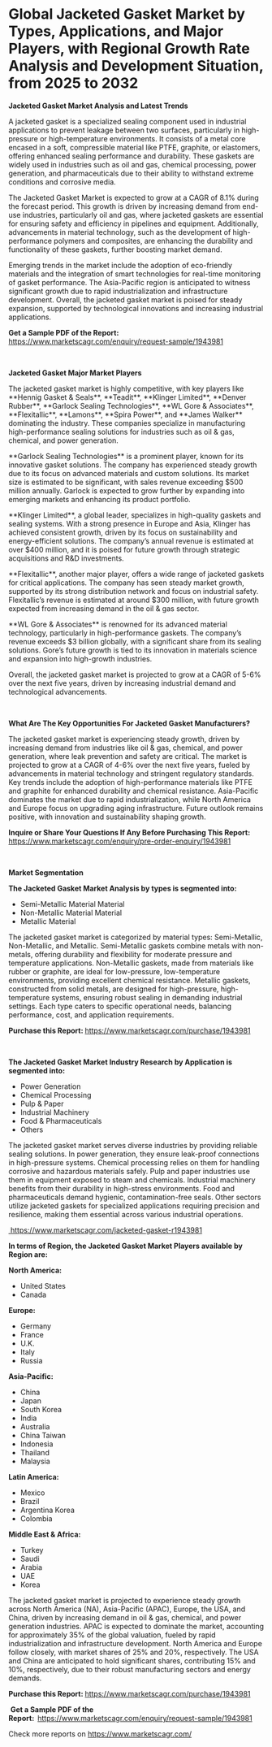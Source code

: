 <p><h1>Global Jacketed Gasket Market by Types, Applications, and Major Players, with Regional Growth Rate Analysis and Development Situation, from 2025 to 2032</h1></p><p><strong>Jacketed Gasket Market Analysis and Latest Trends</strong></p>
<p><p>A jacketed gasket is a specialized sealing component used in industrial applications to prevent leakage between two surfaces, particularly in high-pressure or high-temperature environments. It consists of a metal core encased in a soft, compressible material like PTFE, graphite, or elastomers, offering enhanced sealing performance and durability. These gaskets are widely used in industries such as oil and gas, chemical processing, power generation, and pharmaceuticals due to their ability to withstand extreme conditions and corrosive media.</p><p>The Jacketed Gasket Market is expected to grow at a CAGR of 8.1% during the forecast period. This growth is driven by increasing demand from end-use industries, particularly oil and gas, where jacketed gaskets are essential for ensuring safety and efficiency in pipelines and equipment. Additionally, advancements in material technology, such as the development of high-performance polymers and composites, are enhancing the durability and functionality of these gaskets, further boosting market demand.</p><p>Emerging trends in the market include the adoption of eco-friendly materials and the integration of smart technologies for real-time monitoring of gasket performance. The Asia-Pacific region is anticipated to witness significant growth due to rapid industrialization and infrastructure development. Overall, the jacketed gasket market is poised for steady expansion, supported by technological innovations and increasing industrial applications.</p></p>
<p><strong>Get a Sample PDF of the Report:&nbsp;</strong> <a href="https://www.marketscagr.com/enquiry/request-sample/1943981?utm_campaign=1743&utm_medium=2&utm_source=Github&utm_content=ia&utm_term=25012025&utm_id=jacketed-gasket">https://www.marketscagr.com/enquiry/request-sample/1943981</a></p>
<p>&nbsp;</p>
<p><strong>Jacketed Gasket Major Market Players</strong></p>
<p><p>The jacketed gasket market is highly competitive, with key players like **Hennig Gasket & Seals**, **Teadit**, **Klinger Limited**, **Denver Rubber**, **Garlock Sealing Technologies**, **WL Gore & Associates**, **Flexitallic**, **Lamons**, **Spira Power**, and **James Walker** dominating the industry. These companies specialize in manufacturing high-performance sealing solutions for industries such as oil & gas, chemical, and power generation.</p><p>**Garlock Sealing Technologies** is a prominent player, known for its innovative gasket solutions. The company has experienced steady growth due to its focus on advanced materials and custom solutions. Its market size is estimated to be significant, with sales revenue exceeding $500 million annually. Garlock is expected to grow further by expanding into emerging markets and enhancing its product portfolio.</p><p>**Klinger Limited**, a global leader, specializes in high-quality gaskets and sealing systems. With a strong presence in Europe and Asia, Klinger has achieved consistent growth, driven by its focus on sustainability and energy-efficient solutions. The company’s annual revenue is estimated at over $400 million, and it is poised for future growth through strategic acquisitions and R&D investments.</p><p>**Flexitallic**, another major player, offers a wide range of jacketed gaskets for critical applications. The company has seen steady market growth, supported by its strong distribution network and focus on industrial safety. Flexitallic’s revenue is estimated at around $300 million, with future growth expected from increasing demand in the oil & gas sector.</p><p>**WL Gore & Associates** is renowned for its advanced material technology, particularly in high-performance gaskets. The company’s revenue exceeds $3 billion globally, with a significant share from its sealing solutions. Gore’s future growth is tied to its innovation in materials science and expansion into high-growth industries.</p><p>Overall, the jacketed gasket market is projected to grow at a CAGR of 5-6% over the next five years, driven by increasing industrial demand and technological advancements.</p></p>
<p>&nbsp;</p>
<p><strong>What Are The Key Opportunities For Jacketed Gasket Manufacturers?</strong></p>
<p><p>The jacketed gasket market is experiencing steady growth, driven by increasing demand from industries like oil & gas, chemical, and power generation, where leak prevention and safety are critical. The market is projected to grow at a CAGR of 4-6% over the next five years, fueled by advancements in material technology and stringent regulatory standards. Key trends include the adoption of high-performance materials like PTFE and graphite for enhanced durability and chemical resistance. Asia-Pacific dominates the market due to rapid industrialization, while North America and Europe focus on upgrading aging infrastructure. Future outlook remains positive, with innovation and sustainability shaping growth.</p></p>
<p><strong>Inquire or Share Your Questions If Any Before Purchasing This Report:</strong> <a href="https://www.marketscagr.com/enquiry/pre-order-enquiry/1943981?utm_campaign=1743&utm_medium=2&utm_source=Github&utm_content=ia&utm_term=25012025&utm_id=jacketed-gasket">https://www.marketscagr.com/enquiry/pre-order-enquiry/1943981</a></p>
<p>&nbsp;</p>
<p><strong>Market Segmentation</strong></p>
<p><strong>The Jacketed Gasket Market Analysis by types is segmented into:</strong></p>
<p><ul><li>Semi-Metallic Material Material</li><li>Non-Metallic Material Material</li><li>Metallic Material</li></ul></p>
<p><p>The jacketed gasket market is categorized by material types: Semi-Metallic, Non-Metallic, and Metallic. Semi-Metallic gaskets combine metals with non-metals, offering durability and flexibility for moderate pressure and temperature applications. Non-Metallic gaskets, made from materials like rubber or graphite, are ideal for low-pressure, low-temperature environments, providing excellent chemical resistance. Metallic gaskets, constructed from solid metals, are designed for high-pressure, high-temperature systems, ensuring robust sealing in demanding industrial settings. Each type caters to specific operational needs, balancing performance, cost, and application requirements.</p></p>
<p><strong>Purchase this Report:&nbsp;</strong><a href="https://www.marketscagr.com/purchase/1943981?utm_campaign=1743&utm_medium=2&utm_source=Github&utm_content=ia&utm_term=25012025&utm_id=jacketed-gasket">https://www.marketscagr.com/purchase/1943981</a></p>
<p>&nbsp;</p>
<p><strong>The Jacketed Gasket Market Industry Research by Application is segmented into:</strong></p>
<p><ul><li>Power Generation</li><li>Chemical Processing</li><li>Pulp & Paper</li><li>Industrial Machinery</li><li>Food & Pharmaceuticals</li><li>Others</li></ul></p>
<p><p>The jacketed gasket market serves diverse industries by providing reliable sealing solutions. In power generation, they ensure leak-proof connections in high-pressure systems. Chemical processing relies on them for handling corrosive and hazardous materials safely. Pulp and paper industries use them in equipment exposed to steam and chemicals. Industrial machinery benefits from their durability in high-stress environments. Food and pharmaceuticals demand hygienic, contamination-free seals. Other sectors utilize jacketed gaskets for specialized applications requiring precision and resilience, making them essential across various industrial operations.</p></p>
<p><a href="https://www.marketscagr.com/jacketed-gasket-r1943981?utm_campaign=1743&utm_medium=2&utm_source=Github&utm_content=ia&utm_term=25012025&utm_id=jacketed-gasket">&nbsp;https://www.marketscagr.com/jacketed-gasket-r1943981</a></p>
<p><strong>In terms of Region, the Jacketed Gasket Market Players available by Region are:</strong></p>
<p>
    <p> <strong> North America: </strong>
        <ul>
            <li>United States</li>
            <li>Canada</li>
        </ul>
        </p> 
    <p> <strong> Europe: </strong>
        <ul>
            <li>Germany</li>
            <li>France</li>
            <li>U.K.</li>
            <li>Italy</li>
            <li>Russia</li>
        </ul>
        </p> 
    <p> <strong> Asia-Pacific: </strong>
        <ul>
            <li>China</li>
            <li>Japan</li>
            <li>South Korea</li>
            <li>India</li>
            <li>Australia</li>
            <li>China Taiwan</li>
            <li>Indonesia</li>
            <li>Thailand</li>
            <li>Malaysia</li>
        </ul>
        </p> 
    <p> <strong> Latin America: </strong>
        <ul>
            <li>Mexico</li>
            <li>Brazil</li>
            <li>Argentina Korea</li>
            <li>Colombia</li>
        </ul>
        </p> 
    <p> <strong> Middle East & Africa: </strong>
        <ul>
            <li>Turkey</li>
            <li>Saudi</li>
            <li>Arabia</li>
            <li>UAE</li>
            <li>Korea</li>
        </ul>
    </p>
    </p>
<p><p>The jacketed gasket market is projected to experience steady growth across North America (NA), Asia-Pacific (APAC), Europe, the USA, and China, driven by increasing demand in oil & gas, chemical, and power generation industries. APAC is expected to dominate the market, accounting for approximately 35% of the global valuation, fueled by rapid industrialization and infrastructure development. North America and Europe follow closely, with market shares of 25% and 20%, respectively. The USA and China are anticipated to hold significant shares, contributing 15% and 10%, respectively, due to their robust manufacturing sectors and energy demands.</p></p>
<p><strong>Purchase this Report: </strong><a href="https://www.marketscagr.com/purchase/1943981?utm_campaign=1743&utm_medium=2&utm_source=Github&utm_content=ia&utm_term=25012025&utm_id=jacketed-gasket">https://www.marketscagr.com/purchase/1943981</a></p>
<p>&nbsp;<strong>Get a Sample PDF of the Report:&nbsp;&nbsp;</strong><a href="https://www.marketscagr.com/enquiry/request-sample/1943981?utm_campaign=1743&utm_medium=2&utm_source=Github&utm_content=ia&utm_term=25012025&utm_id=jacketed-gasket">https://www.marketscagr.com/enquiry/request-sample/1943981</a></p>
<p><strong></strong></p>
<p>Check more reports on <a href="https://www.marketscagr.com/?utm_campaign=1743&utm_medium=2&utm_source=Github&utm_content=ia&utm_term=25012025&utm_id=jacketed-gasket">https://www.marketscagr.com/</a></p>
